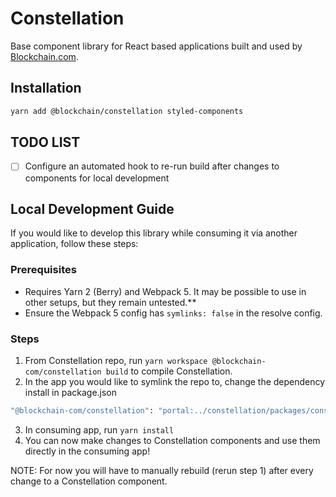 # Constellation
Base component library for React based applications built and used by [Blockchain.com](blockchain.com).

## Installation
```sh
yarn add @blockchain/constellation styled-components
```

## TODO LIST
- [ ] Configure an automated hook to re-run build after changes to components for local development

## Local Development Guide
If you would like to develop this library while consuming it via another application, follow these steps:

### Prerequisites
- Requires Yarn 2 (Berry) and Webpack 5.  It may be possible to use in other setups, but they remain untested.**
- Ensure the Webpack 5 config has `symlinks: false` in the resolve config.

### Steps
1) From Constellation repo, run `yarn workspace @blockchain-com/constellation build` to compile Constellation.
2) In the app you would like to symlink the repo to, change the dependency install in package.json 
```sh
"@blockchain-com/constellation": "portal:../constellation/packages/constellation", // relative path may be different!
```
3) In consuming app, run `yarn install`
5) You can now make changes to Constellation components and use them directly in the consuming app!

NOTE: For now you will have to manually rebuild (rerun step 1) after every change to a Constellation component.
